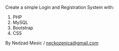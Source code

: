 Create a simple Login and Registration System with:
1. PHP
2. MySQL
3. Bootstrap
4. CSS

By Nedzad Mesic / neckozenica@gmail.com

